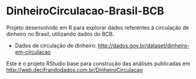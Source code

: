 # DinheiroCirculacao-Brasil-BCB

Projeto desenvolvido em R para explorar dados referentes à circulação de dinheiro no Brasil, utilizando dados do BCB.

* Dados de circulação de dinheiro: http://dados.gov.br/dataset/dinheiro-em-circulacao

Este é o projeto RStudio base para construção das análises publicadas em http://web.decifrandodados.com.br/DinheiroCirculacao
